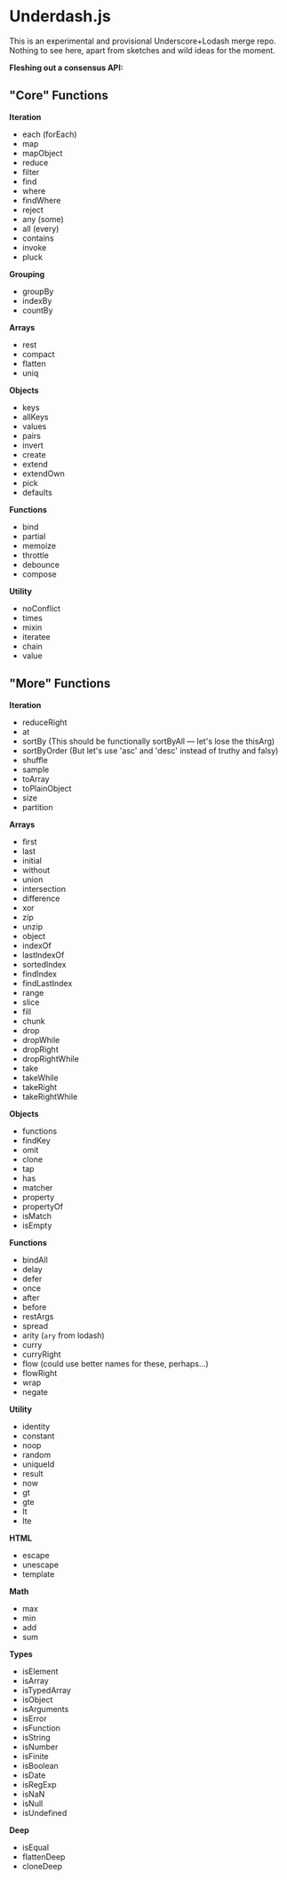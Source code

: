 # Underdash.js

This is an experimental and provisional Underscore+Lodash merge repo. Nothing 
to see here, apart from sketches and wild ideas for the moment.

**Fleshing out a consensus API:**

## "Core" Functions

**Iteration**

* each (forEach)
* map
* mapObject
* reduce
* filter
* find
* where
* findWhere
* reject
* any (some)
* all (every)
* contains
* invoke
* pluck

**Grouping**

* groupBy
* indexBy
* countBy

**Arrays**

* rest
* compact
* flatten
* uniq

**Objects**

* keys
* allKeys
* values
* pairs
* invert
* create
* extend
* extendOwn
* pick
* defaults

**Functions**

* bind
* partial
* memoize
* throttle
* debounce
* compose

**Utility**

* noConflict
* times
* mixin
* iteratee
* chain
* value

## "More" Functions

**Iteration**

* reduceRight
* at
* sortBy (This should be functionally sortByAll — let's lose the thisArg)
* sortByOrder (But let's use 'asc' and 'desc' instead of truthy and falsy)
* shuffle
* sample
* toArray
* toPlainObject
* size
* partition

**Arrays**

* first
* last
* initial
* without
* union
* intersection
* difference
* xor
* zip
* unzip
* object
* indexOf
* lastIndexOf
* sortedIndex
* findIndex
* findLastIndex
* range
* slice
* fill
* chunk
* drop
* dropWhile
* dropRight
* dropRightWhile
* take
* takeWhile
* takeRight
* takeRightWhile

**Objects**

* functions
* findKey
* omit
* clone
* tap
* has
* matcher
* property
* propertyOf
* isMatch
* isEmpty

**Functions**

* bindAll
* delay
* defer
* once
* after
* before
* restArgs
* spread
* arity (`ary` from lodash)
* curry
* curryRight
* flow (could use better names for these, perhaps...)
* flowRight
* wrap
* negate

**Utility**

* identity
* constant
* noop
* random
* uniqueId
* result
* now
* gt
* gte
* lt
* lte

**HTML**

* escape
* unescape
* template

**Math**

* max
* min
* add
* sum

**Types**

* isElement
* isArray
* isTypedArray
* isObject
* isArguments
* isError
* isFunction
* isString
* isNumber
* isFinite
* isBoolean
* isDate
* isRegExp
* isNaN
* isNull
* isUndefined

**Deep**

* isEqual
* flattenDeep
* cloneDeep

